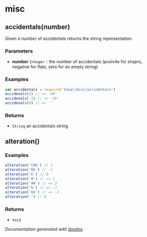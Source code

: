 # misc 




## accidentals(number) 

Given a number of accidentals returns the string representation




### Parameters

- **number** `Integer`   - the number of accidentals (posivite for shaprs, negative for flats, zero for an empty string)




### Examples

```javascript
var accidentals = require('tonal/misc/accidentals')
accidenals(2) // => '##'
accidenals(-2) // => 'bb'
accidenals(0) // => ''
```


### Returns


- `String`   an accidentals string




## alteration() 








### Examples

```javascript
alteration('C#6') // 1
alteration('Db') // -1
alteration('E') // 0
alteration('#') // => 1
alteration('##') // => 2
alteration('b') // => -1
alteration('bb') // => -2
alteration('') // 0
```


### Returns


- `Void`




*Documentation generated with [doxdox](https://github.com/neogeek/doxdox).*
